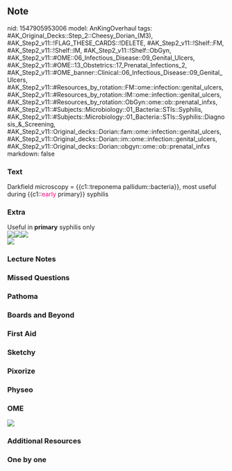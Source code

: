 ## Note
nid: 1547905953006
model: AnKingOverhaul
tags: #AK_Original_Decks::Step_2::Cheesy_Dorian_(M3), #AK_Step2_v11::!FLAG_THESE_CARDS::!DELETE, #AK_Step2_v11::!Shelf::FM, #AK_Step2_v11::!Shelf::IM, #AK_Step2_v11::!Shelf::ObGyn, #AK_Step2_v11::#OME::06_Infectious_Disease::09_Genital_Ulcers, #AK_Step2_v11::#OME::13_Obstetrics::17_Prenatal_Infections_2, #AK_Step2_v11::#OME_banner::Clinical::06_Infectious_Disease::09_Genital_Ulcers, #AK_Step2_v11::#Resources_by_rotation::FM::ome::infection::genital_ulcers, #AK_Step2_v11::#Resources_by_rotation::IM::ome::infection::genital_ulcers, #AK_Step2_v11::#Resources_by_rotation::ObGyn::ome::ob::prenatal_infxs, #AK_Step2_v11::#Subjects::Microbiology::01_Bacteria::STIs::Syphilis, #AK_Step2_v11::#Subjects::Microbiology::01_Bacteria::STIs::Syphilis::Diagnosis_&_Screening, #AK_Step2_v11::Original_decks::Dorian::fam::ome::infection::genital_ulcers, #AK_Step2_v11::Original_decks::Dorian::im::ome::infection::genital_ulcers, #AK_Step2_v11::Original_decks::Dorian::obgyn::ome::ob::prenatal_infxs
markdown: false

### Text
Darkfield microscopy = {{c1::treponema pallidum::bacteria}}, most
useful during {{c1::<font color="#FC0280">early</font> primary}}
syphilis

### Extra
<div>
  Useful in <b>primary</b> syphilis only
</div>
<div>
  <img src="paste-182677844000769.jpg"><img src=
  "paste-2254857830599.jpg"><b><i><img src=
  "paste-1679332213087.jpg"></i></b>
</div>
<div>
  <b><i><img src="paste-216724049756163.jpg"></i></b>
</div>

### Lecture Notes


### Missed Questions


### Pathoma


### Boards and Beyond


### First Aid


### Sketchy


### Pixorize


### Physeo


### OME
<div class="ome-widget">
  <a href=
  "https://onlinemeded.org/spa/infectious-disease/genital-ulcers/acquire?ref=anki">
  <img src="_OME_AnkiFlashcards_Lesson_5.png"></a>
</div>

### Additional Resources


### One by one

